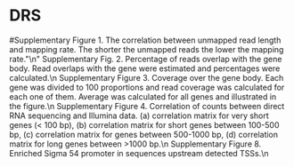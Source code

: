 # DRS
#Supplementary Figure 1. The correlation between unmapped read length and mapping rate. The shorter the unmapped reads the lower the mapping rate."\n" 
Supplementary Fig. 2. Percentage of reads overlap with the gene body. Read overlaps with the gene were estimated and percentages were calculated.\n 
Supplementary Figure 3. Coverage over the gene body. Each gene was divided to 100 proportions and read coverage was calculated for each one of them. Average was calculated for all genes and illustrated in the figure.\n 
Supplementary Figure 4. Correlation of counts between direct RNA sequencing and Illumina data. (a) correlation matrix for very short genes (< 100 bp), (b) correlation matrix for short genes between 100-500 bp, (c) correlation matrix for genes between 500-1000 bp, (d) correlation matrix for long genes between >1000 bp.\n 
Supplementary Figure 8. Enriched Sigma 54 promoter in sequences upstream detected TSSs.\n 
